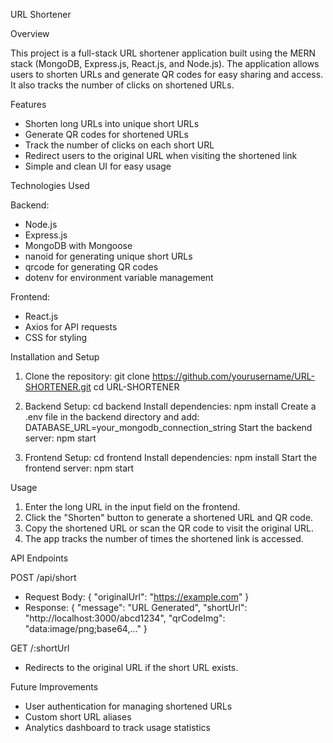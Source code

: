 URL Shortener

Overview

This project is a full-stack URL shortener application built using the MERN stack (MongoDB, Express.js, React.js, and Node.js). The application allows users to shorten URLs and generate QR codes for easy sharing and access. It also tracks the number of clicks on shortened URLs.

Features

- Shorten long URLs into unique short URLs
- Generate QR codes for shortened URLs
- Track the number of clicks on each short URL
- Redirect users to the original URL when visiting the shortened link
- Simple and clean UI for easy usage

Technologies Used

Backend:
- Node.js
- Express.js
- MongoDB with Mongoose
- nanoid for generating unique short URLs
- qrcode for generating QR codes
- dotenv for environment variable management

Frontend:
- React.js
- Axios for API requests
- CSS for styling

Installation and Setup

1. Clone the repository:
   git clone https://github.com/yourusername/URL-SHORTENER.git
   cd URL-SHORTENER

2. Backend Setup:
   cd backend
   Install dependencies:
   npm install
   Create a .env file in the backend directory and add:
   DATABASE_URL=your_mongodb_connection_string
   Start the backend server:
   npm start

3. Frontend Setup:
   cd frontend
   Install dependencies:
   npm install
   Start the frontend server:
   npm start

Usage

1. Enter the long URL in the input field on the frontend.
2. Click the "Shorten" button to generate a shortened URL and QR code.
3. Copy the shortened URL or scan the QR code to visit the original URL.
4. The app tracks the number of times the shortened link is accessed.

API Endpoints

POST /api/short
- Request Body: { "originalUrl": "https://example.com" }
- Response: { "message": "URL Generated", "shortUrl": "http://localhost:3000/abcd1234", "qrCodeImg": "data:image/png;base64,..." }

GET /:shortUrl
- Redirects to the original URL if the short URL exists.

Future Improvements

- User authentication for managing shortened URLs
- Custom short URL aliases
- Analytics dashboard to track usage statistics

